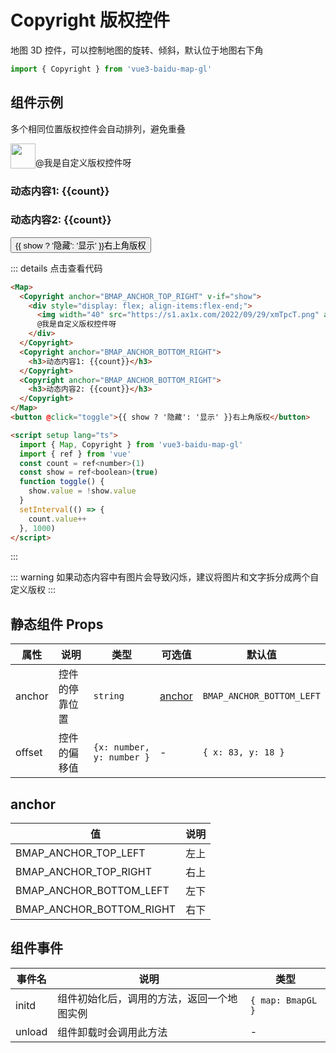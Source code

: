 # Copyright 版权控件

地图 3D 控件，可以控制地图的旋转、倾斜，默认位于地图右下角

```ts
import { Copyright } from 'vue3-baidu-map-gl'
```

## 组件示例

多个相同位置版权控件会自动排列，避免重叠

<div>
<Map>
  <Copyright anchor="BMAP_ANCHOR_TOP_RIGHT" v-if="show">
    <div style="display: flex; align-items:flex-end;">
      <img width='40' src="https://s1.ax1x.com/2022/09/29/xmTpcT.png" alt="">
      @我是自定义版权控件呀
    </div>
  </Copyright>
  <Copyright anchor="BMAP_ANCHOR_BOTTOM_RIGHT">
      <h3>动态内容1: {{count}}</h3>
  </Copyright>
  <Copyright anchor="BMAP_ANCHOR_BOTTOM_RIGHT">
      <h3>动态内容2: {{count}}</h3>
  </Copyright>
</Map>
<button class="myButton no-m-b" @click="toggle">{{ show ? '隐藏': '显示' }}右上角版权</button>  
</div>

<script setup lang="ts">
import {ref} from 'vue'
const count = ref<number>(1)
const show = ref<boolean>(true)
function toggle(){     
  show.value = !show.value
} 
if(typeof window !== 'undefined'){
  setInterval(() => {
    count.value ++ 
  }, 1000); 
}
</script>

::: details 点击查看代码

<!-- prettier-ignore -->
```html
<Map>
  <Copyright anchor="BMAP_ANCHOR_TOP_RIGHT" v-if="show">
    <div style="display: flex; align-items:flex-end;">
      <img width="40" src="https://s1.ax1x.com/2022/09/29/xmTpcT.png" alt="" />
      @我是自定义版权控件呀
    </div>
  </Copyright>
  <Copyright anchor="BMAP_ANCHOR_BOTTOM_RIGHT">
    <h3>动态内容1: {{count}}</h3>
  </Copyright>
  <Copyright anchor="BMAP_ANCHOR_BOTTOM_RIGHT">
    <h3>动态内容2: {{count}}</h3>
  </Copyright>
</Map>
<button @click="toggle">{{ show ? '隐藏': '显示' }}右上角版权</button>

<script setup lang="ts">
  import { Map, Copyright } from 'vue3-baidu-map-gl'
  import { ref } from 'vue'
  const count = ref<number>(1)
  const show = ref<boolean>(true)
  function toggle() {
    show.value = !show.value
  }
  setInterval(() => {
    count.value++
  }, 1000)
</script>
```

:::

::: warning
如果动态内容中有图片会导致闪烁，建议将图片和文字拆分成两个自定义版权
:::

## 静态组件 Props

| 属性   | 说明           | 类型                      | 可选值            | 默认值                    |
| ------ | -------------- | ------------------------- | ----------------- | ------------------------- |
| anchor | 控件的停靠位置 | `string`                  | [anchor](#anchor) | `BMAP_ANCHOR_BOTTOM_LEFT` |
| offset | 控件的偏移值   | `{x: number, y: number }` | -                 | `{ x: 83, y: 18 }`        |

## anchor

| 值                       | 说明 |
| ------------------------ | ---- |
| BMAP_ANCHOR_TOP_LEFT     | 左上 |
| BMAP_ANCHOR_TOP_RIGHT    | 右上 |
| BMAP_ANCHOR_BOTTOM_LEFT  | 左下 |
| BMAP_ANCHOR_BOTTOM_RIGHT | 右下 |

## 组件事件

| 事件名 | 说明                                       | 类型              |
| ------ | ------------------------------------------ | ----------------- |
| initd  | 组件初始化后，调用的方法，返回一个地图实例 | `{ map: BmapGL }` |
| unload | 组件卸载时会调用此方法                     | -                 |
